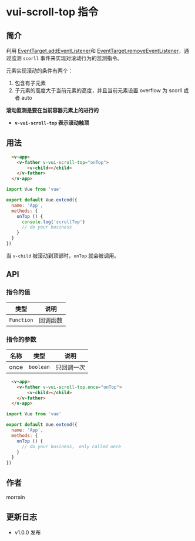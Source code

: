 # vui-scroll-top 指令

## 简介

利用 [EventTarget.addEventListener](https://developer.mozilla.org/zh-CN/docs/Web/API/EventTarget/addEventListener)和 [EventTarget.removeEventListener](https://developer.mozilla.org/zh-CN/docs/Web/API/EventTarget/removeEventListener)，通过监测 `scorll` 事件来实现对滚动行为的监测指令。

元素实现滚动的条件有两个：

1. 包含有子元素
2. 子元素的高度大于当前元素的高度，并且当前元素设置 overflow 为 scorll 或者 auto

**滚动监测是要在当前容器元素上的进行的**

* **`v-vui-scroll-top` 表示滚动触顶**

## 用法

```html
  <v-app>
    <v-father v-vui-scroll-top="onTop">
        <v-child></child>
    </v-father>
  </v-app>
```
```js
import Vue from 'vue'

export default Vue.extend({
  name: 'App',
  methods: {
    onTop () {
      console.log('scrollTop')
      // do your business
    }
  }
})
```

当 `v-child` 被滚动到顶部时，`onTop` 就会被调用。

## API

### 指令的值

| 类型 | 说明 |
| :---: | :-------: |
| `Function` | 回调函数 |


### 指令的参数

| 名称 | 类型 | 说明 |
| :---: | :---: | :-------: |
| once | `boolean` | 只回调一次 |


```html
  <v-app>
    <v-father v-vui-scroll-top.once="onTop">
        <v-child></child>
    </v-father>
  </v-app>
```
```js
import Vue from 'vue'

export default Vue.extend({
  name: 'App',
  methods: {
    onTop () {
      // do your business， only called once
    }
  }
})
```

## 作者

morrain

## 更新日志

- v1.0.0 发布


